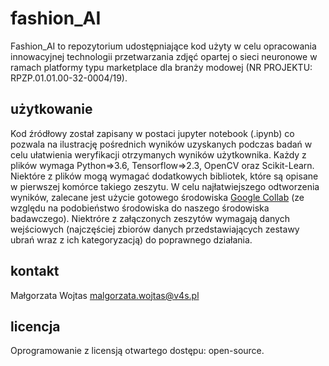# fashion_AI
Fashion_AI to repozytorium udostępniające kod użyty w celu opracowania innowacyjnej technologii przetwarzania zdjęć opartej o sieci neuronowe w ramach platformy typu marketplace dla branży modowej (NR PROJEKTU: RPZP.01.01.00-32-0004/19).

## użytkowanie
Kod źródłowy został zapisany w postaci jupyter notebook (.ipynb) co pozwala na ilustrację pośrednich wyników uzyskanych podczas badań w celu ułatwienia weryfikacji otrzymanych wyników użytkownika.
Każdy z plików wymaga Python=>3.6, Tensorflow=>2.3, OpenCV oraz Scikit-Learn. Niektóre z plików mogą wymagać dodatkowych bibliotek, które są opisane w pierwszej komórce takiego zeszytu. W celu najłatwiejszego odtworzenia wyników, zalecane jest użycie gotowego środowiska [Google Collab](https://colab.research.google.com/) (ze względu na podobieństwo środowiska do naszego środowiska badawczego). Niektróre z załączonych zeszytów wymagają danych wejściowych (najczęściej zbiorów danych przedstawiających zestawy ubrań wraz z ich kategoryzacją) do poprawnego działania.

## kontakt
Małgorzata Wojtas
malgorzata.wojtas@v4s.pl

## licencja
Oprogramowanie z licensją otwartego dostępu: open-source.
